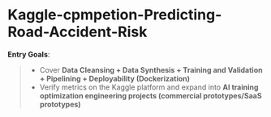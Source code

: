 # Kaggle-cpmpetion-Predicting-Road-Accident-Risk                     
**Entry Goals**: 
> - Cover **Data Cleansing + Data Synthesis + Training and Validation + Pipelining + Deployability (Dockerization)**                                          
> - Verify metrics on the Kaggle platform and expand into **AI training optimization engineering projects (commercial prototypes/SaaS prototypes)**                      
